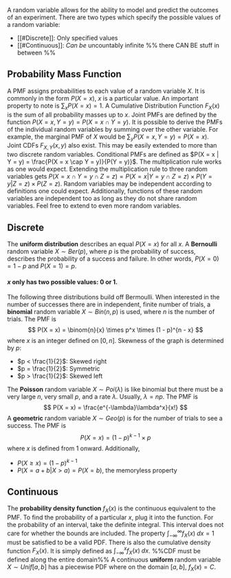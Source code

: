 A random variable allows for the ability to model and predict the outcomes of an experiment. There are two types which specify the possible values of a random variable:
- [[#Discrete]]: Only specified values
- [[#Continuous]]: *Can be* uncountably infinite %% there CAN BE stuff in between %%
## Probability Mass Function
A PMF assigns probabilities to each value of a random variable $X$. It is commonly in the form $P(X = x)$, $x$ is a particular value. An important property to note is $\sum_{x} P(X = x) = 1$.
A Cumulative Distribution Function $F_{X}(x)$ is the sum of all probability masses up to $x$.
Joint PMFs are defined by the function $P(X = x, Y = y) = P(X = x \cap Y = y)$. It is possible to derive the PMFs of the individual random variables by summing over the other variable. For example, the marginal PMF of $X$ would be $\sum_y P(X = x, Y = y) = P(X = x)$. Joint CDFs $F_{X, Y}(x, y)$ also exist. This may be easily extended to more than two discrete random variables.
Conditional PMFs are defined as $P(X = x | Y = y) = \frac{P(X = x \cap Y = y)}{P(Y = y)}$. The multiplication rule works as one would expect. Extending the multiplication rule to three random variables gets $P(X = x \cap Y = y \cap Z = z) = P(X = x | Y = y \cap Z = z) \times P(Y = y | Z = z) \times P(Z = z)$. Random variables may be independent according to definitions one could expect. Additionally, functions of these random variables are independent too as long as they do not share random variables. Feel free to extend to even more random variables.
## Discrete
The **uniform distribution** describes an equal $P(X = x)$ for all $x$. 
A **Bernoulli** random variable $X \sim Ber(p)$, where $p$ is the probability of success, describes the probability of a success and failure. In other words, $P(X = 0) = 1 - p$ and $P(X = 1) = p$.
#### $x$ only has two possible values: $0$ or $1$.
The following three distributions build off Bermoulli. When interested in the number of successes there are in independent, finite number of trials, a **binomial** random variable $X \sim Bin(n, p)$ is used, where $n$ is the number of trials. The PMF is
$$ P(X = x) = \binom{n}{x} \times p^x \times (1 - p)^{n - x} $$
where $x$ is an integer defined on $[0, n]$. Skewness of the graph is determined by $p$:
- $p < \frac{1}{2}$: Skewed right
- $p = \frac{1}{2}$: Symmetric
- $p > \frac{1}{2}$: Skewed left

The **Poisson** random variable $X \sim Poi(\lambda)$ is like binomial but there must be a very large $n$, very small $p$, and a rate $\lambda$. Usually, $\lambda = np$. The PMF is
$$ P(X = x) = \frac{e^{-\lambda}\lambda^x}{x!} $$
A **geometric** random variable $X \sim Geo(p)$ is for the number of trials to see a success. The PMF is
$$ P(X = x) = (1 - p)^{k - 1} \times p $$
where $x$ is defined from 1 onward. Additionally,
- $P(X \geq x) = (1 - p)^{k - 1}$
- $P(X = a + b | X > a) = P(X = b)$, the memoryless property
## Continuous
The **probability density function** $f_X(x)$ is the continuous equivalent to the PMF. To find the probability of a particular $x$, plug it into the function. For the probability of an interval, take the definite integral. This interval does not care for whether the bounds are included. The property $\int_{-\infty}^{\infty} f_X(x)\; dx = 1$ must be satisfied to be a valid PDF. There is also the cumulative density function $F_X(x)$. It is simply defined as $\int_{-\infty}^{x} f_X(x)\; dx$. %%CDF must be defined along the entire domain%%
A continuous **uniform** random variable $X \sim Unif[a, b]$ has a piecewise PDF where on the domain $[a, b]$, $f_X(x) = C$. 